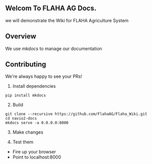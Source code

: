 ## Welcom To FLAHA AG Docs.

we will demonstrate the Wiki for FLAHA Agriculture System 

## Overview

We use *mkdocs* to manage our documentation

## Contributing

We're always happy to see your PRs!

1) Install dependencies

```pip install mkdocs```

2) Build
```
git clone --recursive https://github.com/FlahaAG/Flaha_Wiki.git
cd navio2-docs
mkdocs serve -a 0.0.0.0:8000
```
3) Make changes

4) Test them

- Fire up your browser 
- Point to localhost:8000
